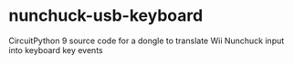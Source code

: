 # nunchuck-usb-keyboard
CircuitPython 9 source code for a dongle to translate Wii Nunchuck input into keyboard key events
